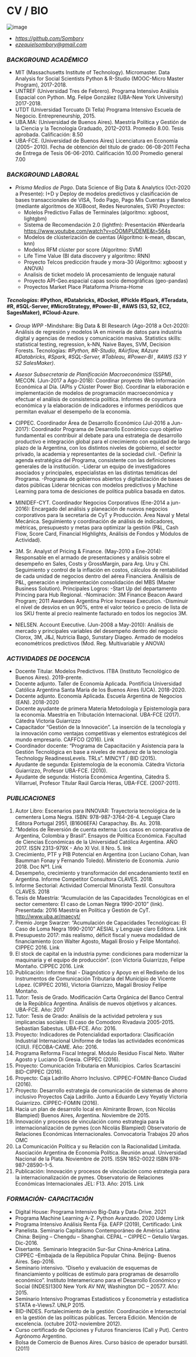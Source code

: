 # CV / BIO 
![image](https://user-images.githubusercontent.com/47150356/122691686-9f0d8700-d207-11eb-965d-09f8ea18c5e8.png)
  - *https://github.com/Sombory*
  - *ezequielsombory@gmail.com*



### *BACKGROUND ACADÉMICO*
  - MIT (Massachusetts Institute of Technology). Micromaster. Data Analysis for Social Scientists Python & R-Studio (MOOC-Micro Master Program), 2017-2018.
  - UNTREF (Universidad Tres de Febrero). Programa Intensivo Análisis Espacial con Python. Mg. Felipe González (UBA-New York University) 2017-2018.
  - UTDT (Universidad Torcuato Di Tella) Programa Intensivo Escuela de Negocio. Entrepreneurship, 2015.
  - UBA.MA: (Universidad de Buenos Aires). Maestría Política y Gestión de la Ciencia y la Tecnología Graduado, 2012–2013. 
  Promedio 8.00.
  Tesis aprobada. Calificación: 8.50 
  - UBA-FCE. (Universidad de Buenos Aires) Licenciatura en Economía (2005– 2010).
  Fecha de obtención del título de grado: 06-08-2011
  Fecha de Entrega de Tesis 06-06-2010. Calificación 10.00
  Promedio general 7.00


### *BACKGROUND LABORAL*

  -	*Prisma Medios de Pago*. Data Science of Big Data & Analytics (Oct-2020 a Presente):  I+D y Deploy de modelos predictivos y clasificación de bases transaccionales de VISA, Todo Pago, Pago Mis Cuentas y Banelco (mediante algoritmos de XGBoost, Redes Neuronales, SVR) 
*Proyectos*:
    - Molelos Predictivo Fallas de Terminales (algoritmo: xgboost, lightgbm)
    - Sistema de Recomendación 2.0 (lightfm): Presentación #Nerdearla https://www.youtube.com/watch?v=oOOMiPUDEME&t=564s
    - Modelos de clústerización de cuentas (Algoritmo: k-mean, dbscan, knn)
    - Modelos RFM clúster por score (Algoritmo: SVM)
    - Life Time Value (BI data discovery y algoritmo: RNN)
    - Proyecto Telcos predicción fraude y mora-30 (Algoritmo: xgboost y ANOVA)
    - Analisis de ticket modelo IA procesamiento de lenguaje natural
    - Proyecto API-Geo.espacial capas socio demográficas (geo-pandas)
    - Proyectos Market Place Plataforma Prisma-Home
    
#### *Tecnologías*: #Python, #Databricks, #Docket, #Pickle #Spark, #Teradata, #R, #SQL-Server, #MicroStrategy, #Power-BI , #AWS (S3, S2, EC2, SagesMaker), #Cloud-Azure.

  -	*Group WPP* -Mindshare: Big Data & BI Research (Ago-2018 a Oct-2020):  Análisis de regresión y modelos IA en minería de datos para industria digital y agencias de medios y comunicación masiva. Statistics skills: statistical testing, regression, k-NN, Naive Bayes, SVM, Decision Forests.
Tecnologías: *#Python, #R-Studio, #Airflow, #Azure #Databricks, #Spark, #SQL-Server, #Tableau, #Power-BI , #AWS (S3 Y S2 SalesMaker)*.

  -	*Asesor Subsecretaría de Planificación Macroeconómica* (SSPM), MECON. (Jun-2017 a Ago-2018): Coordinar proyecto Web Información Económica al Día. (APIs y Clúster Power Bio). Coordinar la elaboración e implementación de modelos de programación macroeconómica y efectuar el análisis de consistencia política.
Informes de coyuntura económica y la elaboración de indicadores e informes periódicos que permitan evaluar el desempeño de la economía.

  -	CIPPEC. Coordinador Área de Desarrollo Económico (Jul-2016 a Jun-2017): Coordinador Programa de Desarrollo Económico cuyo objetivo fundamental es contribuir al debate para una estrategia de desarrollo productivo e integración global para el crecimiento con equidad de largo plazo de la Argentina, con los distintos niveles de gobierno, el sector privado, la academia y representantes de la sociedad civil.
  -Definir la agenda estratégica del Programa, consistente con las definiciones generales de la institución.
  -Liderar un equipo de investigadores asociados y principales, especialistas en las distintas temáticas del Programa.
  -Programa de gobiernos abiertos y digitalización de bases de datos públicas
Liderar técnicas con modelos predictivos y Machine Learning para toma de desiciones de política publica basada en datos.

  -  MINIDEF-CYT. Coordinador Negocios Corporativos (Ene-2014 a jun-2016): Encargado del análisis y planeación de nuevos negocios corporativos para la secretaria de CyT y Producción. Área Naval y Metal Mecánica. Seguimiento y coordinación de análisis de indicadores, métricas, presupuesto y metas para optimizar la gestión (P&L, Cash Flow, Score Card, Financial Highlights, Análisis de Fondos y Módulos de Actividad).

  -	3M. Sr. Analyst of Pricing & Finance. (May-2010 a Ene-2014): Responsable en el armado de presentaciones y análisis sobre el desempeño en Sales, Costs y GrossMargin, para Arg. Uru y Chi.  Seguimiento y control de la inflación en costos, cálculos de rentabilidad de cada unidad de negocios dentro del aérea Financiera. Análisis de P&L, generación e implementación consolidación del MBS (Master Business Solution).
Principales Logros:
-Start Up del departamento Princing para Hub Regional.
-Nominación: 3M Finance Beacon Award Program; 2011 Awardees Argentina Price Increase Execution.
-Disminuir el nivel de desvíos en un 90%, entre el valor teórico o precio de lista de los SKU frente al precio realmente facturado en todos los negocios 3M.

  - NIELSEN. Account Executive. (Jun-2008 a May-2010): Análisis de mercado y principales variables del desempeño dentro del negocio Clorox, 3M, J&J, Nutricia Bagó, Sunstary Diageo. Armado de modelos econométricos predictivos (Mod. Reg. Multivariable y ANOVA)


### *ACTIVIDADES DE DOCENCIA*

  - Docente Titular. Modelos Predictivos. ITBA (Instituto Tecnológico de Buenos Aires). 2019-prente.
  - Docente adjunto. Taller de Economía Aplicada. Pontificia Universidad Católica Argentina Santa María de los Buenos Aires (UCA). 2018-2020.
  - Docente adjunto. Economía Aplicada. Escuela Argentina de Negocios (EAN). 2018-2020
  - Docente ayudante de primera Materia Metodología y Epistemología para la economía. Maestría en Tributación Internacional. UBA-FCE (2017). Cátedra Victoria Guiarrizzo
  - Capacitador “Gestión de la Innovación”. La inserción de la tecnología y la innovación como ventajas competitivas y elementos estratégicos del mundo empresario. CAFFCO (2016). Link
  - Coordinador docente: “Programa de Capacitación y Asistencia para la Gestión Tecnológica en base a niveles de madurez de la tecnología Technology ReadinessLevels. TRLs”. MINCYT / BID (2015).
  - Ayudante de segunda: Epistemología de la economía. Cátedra Victoria Guiarrizzo, Profesor UBA-FCE. (2010).
  - Ayudante de segunda: Historia Económica Argentina, Cátedra S. Villarruel, Profesor Titular Raúl García Heras, UBA-FCE. (2007-2011).


### *PUBLICACIONES*

  1.	Autor Libro: Escenarios para INNOVAR: Trayectoria tecnológica de la cementera Loma Negra. ISBN: 978-987-3764-26-4. Leguaje Claro Editora Portugal 2951, (B1606EFA) Carapachay. Bs. As. 2018.
  2.	“Modelos de Reversión de cuenta externa: Los casos en comparativa de Argentina, Colombia y Brasil”. Ensayos de Política Económica. Facultad de Ciencias Económicas de la Universidad Católica Argentina.  AÑO 2017. ISSN 2313-979X - Año XI Vol. II Nro. 5. link
  3.	Crecimiento, PTF y PIB Potencial en Argentina (con Luciano Cohan, Ivan Baumman Fonay y Fernando Toledo). Ministerio de Economía. Junio 2018. Doc Nº1. Link
  4.	Desempeño, crecimiento y transformación del encadenamiento textil en Argentina. Informe Competitor Consultora CLAVES. 2018.
  5.	Informe Sectorial: Actividad Comercial Minorista Textil. Consultora CLAVES. 2018
  6.	Tesis de Maestría: “Acumulación de las Capacidades Tecnológicas en el sector cementero: El caso de Loman Negra 1990-2010” (link). Presentada: 2016 Maestría en Política y Gestión de CyT. http://www.uba.ar/maecyt/ 
  7.	Premio Jorge Swarzer: “Acumulación de Capacidades Tecnológicas: El Caso de Loma Negra 1990-2010” AESIAL y Lenguaje claro Editora. Link
  8.	Presupuesto 2017: más realismo, déficit fiscal y nueva modalidad de financiamiento (con Walter Agosto, Magalí Brosio y Felipe Montaño). CIPPEC 2016. Link
  9.	El stock de capital en la industria pyme: condiciones para modernizar la maquinaria y el equipo de producción”. (con Victoria Guiarrizzo, Felipe Montaño. CIPPEC 2016. Link
  10.	Publicación: Informe final - Diagnóstico y Apoyo en el Rediseño de los Instrumentos de Comunicación Tributaria del Municipio de Vicente López. (CIPPEC 2016), Victoria Giarrizzo, Magalí Brosioy Felipe Montaño.
  11.	Tutor: Tesis de Grado. Modificación Carta Orgánica del Banco Central de la República Argentina. Análisis de nuevos objetivos y alcances. UBA-FCE. Año: 2017
  12.	Tutor: Tesis de Grado: Análisis de la actividad petrolera y sus implicancias sociales: El caso de Comodoro Rivadavia 2005-2015. Sebastían Sabestus. UBA-FCE. Año: 2016.
  13.	Proyecto: Indicadores de Potencialidad exportadora: Clasificación Industrial Internacional Uniforme de todas las actividades económicas (CIIU). FECOBA-CAME. Año: 2016.
  14.	Programa Reforma Fiscal Integral. Módulo Residuo Fiscal Neto. Walter Agosto y Luciano Di Gresia. CIPPEC (2016).
  15.	Proyecto: Comunicación Tributaria en Municipios. Carlos Scartascini BID-CIPPEC (2016).
  16.	Proyecto: Caja Ladrillo Ahorro Inclusivo. CIPPEC-FOMIN-Banco Ciudad (2016).
  17.	Proyecto: Desarrollo estrategia de comunicación de sistemas de ahorro inclusivo Proyectos Caja Ladrillo. Junto a Eduardo Levy Yeyatiy Victoria Guiarrizzo. CIPPEC-FOMIN (2016).
  18.	Hacia un plan de desarrollo local en Almirante Brown, (con Nicolás Blampied) Buenos Aires, Argentina. Noviembre de 2015.
  19.	Innovación y procesos de vinculación como estrategia para la internacionalización de pymes (con Nicolás Blampied) Observatorio de Relaciones Económicas Internacionales. Convocatoria Trabajos 20 años OMC
  20.	La Comunicación Política y su Relación con la Racionalidad Limitada. Asociación Argentina de Economía Política. Reunión anual. Universidad Nacional de la Plata. Noviembre de 2015. ISSN 1852-0022 ISBN 978-987-28590-1-5.
  21.	Publicación: Innovación y procesos de vinculación como estrategia para la internacionalización de pymes. Observatorio de Relaciones Económicas Internacionales JEL: F13. Año: 2015. Link


### *FORMACIÓN- CAPACITACIÓN*
  
  - Digital House: Programa Intensivo Big-Data y Data-Drive. 2021
  - Programa Machine Learning A-Z. Python Avanzado. 2020 Udemy Link
  -	Programa Intensivo Análisis Renta Fija. EAFP (2019), Certificado: Link
  -	Panelista. Seminario Capitalismo Contemporáneo de América Latina: China: Beijing – Chengdu – Shanghai. CEPAL – CIPPEC – Getulio Vargas. Dic-2016.
  -	Disertante. Seminario Integración Sur-Sur China-América Latina. CIPPEC –Embajada de la República Popular China. Beijing- Buenos Aires. Sep-2016.
  -	Seminario intensivo. “Diseño y evaluación de esquemas de financiamiento y políticas de estímulo para programas de desarrollo económico”. Instituto Interamericano para el Desarrollo Económico y Social (INDES)1300 New York AV NW, Washington DC – 20577. Año: 2015.
  -	Seminario Intensivo Programas Estadísticos y Econometría y estadística STATA e-Views7. UNLP 2015.
  -	BID-INDES. Fortalecimiento de la gestión: Coordinación e Intersectorial en la gestión de las políticas públicas. Tercera Edición. Mención de excelencia. (octubre 2012-noviembre 2012).
  -	Curso certificado de Opciones y Futuros financieros (Call y Put). Centro Agrónomo Argentino.
  -	Bolsa de Comercio de Buenos Aires. Curso básico de operador bursátil. (2011)

